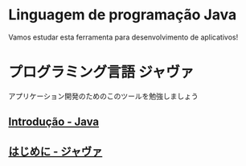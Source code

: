 # Linguagem de programação Java

Vamos estudar esta ferramenta para desenvolvimento de aplicativos!

# プログラミング言語 ジャヴァ

アプリケーション開発のためのこのツールを勉強しましょう

## [Introdução - Java](https://github.com/ghsumiyasu/Java-Basico/blob/main/README-Java-Android-Introducao-br-pt.md)

## [はじめに - ジャヴァ](https://github.com/ghsumiyasu/Java-Basico/blob/main/README-Java-Android-Introducao-jp.md)
